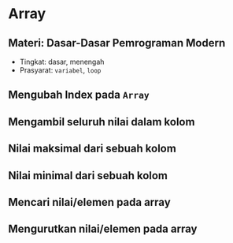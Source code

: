 # Array
## Materi: Dasar-Dasar Pemrograman Modern
* Tingkat: dasar, menengah
* Prasyarat: `variabel`, `loop`
## Mengubah Index pada `Array`
## Mengambil seluruh nilai dalam kolom
## Nilai maksimal dari sebuah kolom
## Nilai minimal dari sebuah kolom
## Mencari nilai/elemen pada array
## Mengurutkan nilai/elemen pada array
